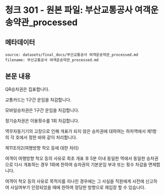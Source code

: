 # 청크 301 - 원본 파일: 부산교통공사 여객운송약관_processed

## 메타데이터

```
source: datasets/final_docs/부산교통공사 여객운송약관_processed.md
filename: 부산교통공사 여객운송약관_processed.md
```

## 본문 내용

QR승차권은 집표합니다.

교통카드는 1구간 운임을 차감합니다.

모바일승차권은 1구간 운임을 차감합니다.

정기승차권은 이용횟수를 1회 차감합니다.

역무자동기기의 고장으로 인해 개표가 되지 않은 승차권에 대하여는 하차역에서 제1항의 각 호에서 정한 바와 같이 처리합니다.

제11조의2(여행방향 착오 등에 대한 처리)

여객이 여행방향 착오 등의 사유로 최초 개표 후 5분 이내 동일한 역에서 동일한 승차권으로 다시 개표하는 경우 1회에 한하여 승차권의 기본운임 부과 또는 횟수 차감을 면제합니다.

여객이 착오 등의 사유로 목적지를 지나친 경우에는 그 사실을 직원에게 사전에 신고하여 사실여부가 인정되었을 때에 한하여 정당한 방향으로 재입장 할 수 있습니다.
